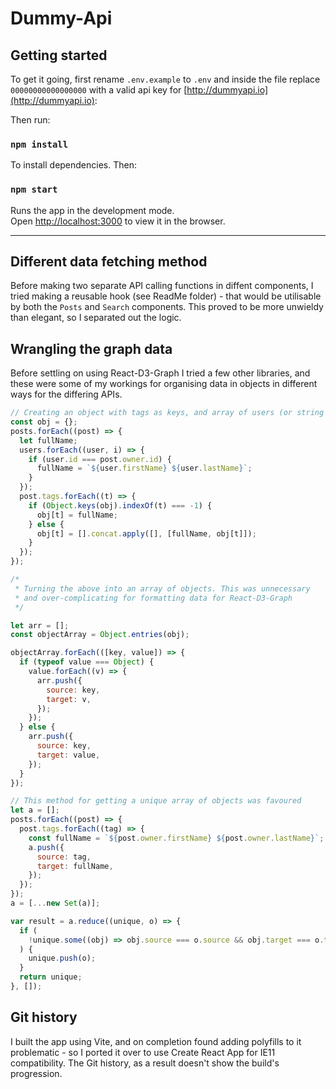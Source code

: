 # Dummy-Api

## Getting started

To get it going, first rename `.env.example` to `.env` and inside the file replace `00000000000000000` with a valid api key for [http://dummyapi.io](http://dummyapi.io):

Then run:

### `npm install`

To install dependencies. Then:

### `npm start`

Runs the app in the development mode.\
Open [http://localhost:3000](http://localhost:3000) to view it in the browser.

---

## Different data fetching method

Before making two separate API calling functions in diffent components, I tried making a reusable hook (see ReadMe folder) - that would be utilisable by both the `Posts` and `Search` components. This proved to be more unwieldy than elegant, so I separated out the logic.

## Wrangling the graph data

Before settling on using React-D3-Graph I tried a few other libraries, and these were some of my workings for organising data in objects in different ways for the differing APIs.

```javascript
// Creating an object with tags as keys, and array of users (or string if single) as the value
const obj = {};
posts.forEach((post) => {
  let fullName;
  users.forEach((user, i) => {
    if (user.id === post.owner.id) {
      fullName = `${user.firstName} ${user.lastName}`;
    }
  });
  post.tags.forEach((t) => {
    if (Object.keys(obj).indexOf(t) === -1) {
      obj[t] = fullName;
    } else {
      obj[t] = [].concat.apply([], [fullName, obj[t]]);
    }
  });
});

/*
 * Turning the above into an array of objects. This was unnecessary
 * and over-complicating for formatting data for React-D3-Graph
 */

let arr = [];
const objectArray = Object.entries(obj);

objectArray.forEach(([key, value]) => {
  if (typeof value === Object) {
    value.forEach((v) => {
      arr.push({
        source: key,
        target: v,
      });
    });
  } else {
    arr.push({
      source: key,
      target: value,
    });
  }
});

// This method for getting a unique array of objects was favoured
let a = [];
posts.forEach((post) => {
  post.tags.forEach((tag) => {
    const fullName = `${post.owner.firstName} ${post.owner.lastName}`;
    a.push({
      source: tag,
      target: fullName,
    });
  });
});
a = [...new Set(a)];

var result = a.reduce((unique, o) => {
  if (
    !unique.some((obj) => obj.source === o.source && obj.target === o.target)
  ) {
    unique.push(o);
  }
  return unique;
}, []);
```

## Git history

I built the app using Vite, and on completion found adding polyfills to it problematic - so I ported it over to use Create React App for IE11 compatibility. The Git history, as a result doesn't show the build's progression.
